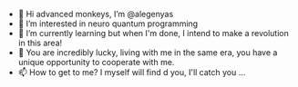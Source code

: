 - 👋 Hi advanced monkeys, I’m @alegenyas
- 👀 I’m interested in neuro quantum programming
- 🌱 I’m currently learning but when I'm done, I intend to make a revolution in this area!
- 💞️ You are incredibly lucky, living with me in the same era, you have a unique opportunity to cooperate with me.
- 📫 How to get to me? I myself will find d you, I'll catch you ...

<!---
alegenyas/alegenyas is a ✨ special ✨ repository because its `README.md` (this file) appears on your GitHub profile.
You can click the Preview link to take a look at your changes.
--->
